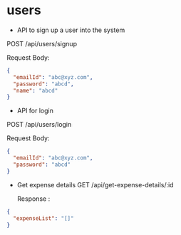 # users

- API to sign up a user into the system

POST
/api/users/signup

Request Body:

```json
{
  "emailId": "abc@xyz.com",
  "password": "abcd",
  "name": "abcd"
}
```

- API for login

POST
/api/users/login

Request Body:

```json
{
  "emailId": "abc@xyz.com",
  "password": "abcd"
}
```

- Get expense details
  GET
  /api/get-expense-details/:id

  Response :

```json
{
  "expenseList": "[]"
}
```
